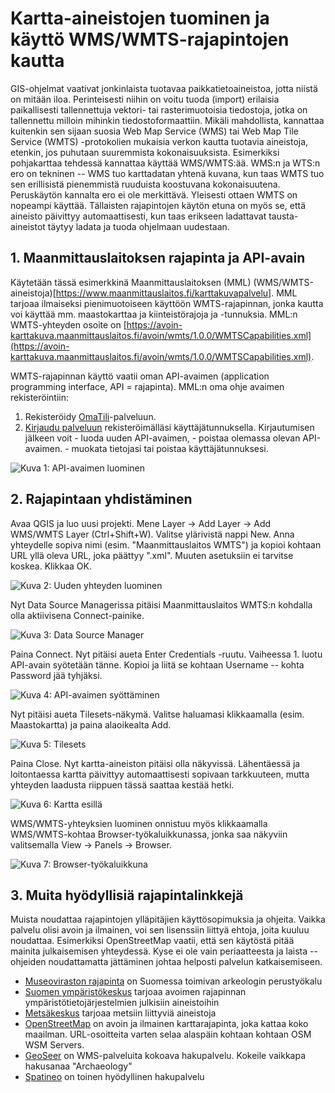 # Kartta-aineistojen tuominen ja käyttö WMS/WMTS-rajapintojen kautta

GIS-ohjelmat vaativat jonkinlaista tuotavaa paikkatietoaineistoa, jotta niistä on mitään iloa. Perinteisesti niihin on voitu tuoda (import) erilaisia paikallisesti tallennettuja vektori- tai rasterimuotoisia tiedostoja, jotka on tallennettu milloin mihinkin tiedostoformaattiin. Mikäli mahdollista, kannattaa kuitenkin sen sijaan suosia Web Map Service (WMS) tai Web Map Tile Service (WMTS) -protokolien mukaisia verkon kautta tuotavia aineistoja, etenkin, jos puhutaan suuremmista kokonaisuuksista. Esimerkiksi pohjakarttaa tehdessä kannattaa käyttää WMS/WMTS:ää. WMS:n ja WTS:n ero on tekninen -- WMS tuo karttadatan yhtenä kuvana, kun taas WMTS tuo sen erillisistä pienemmistä ruuduista koostuvana kokonaisuutena. Peruskäytön kannalta ero ei ole merkittävä. Yleisesti ottaen WMTS on nopeampi käyttää. 
Tällaisten rajapintojen käytön etuna on myös se, että aineisto päivittyy automaattisesti, kun taas erikseen ladattavat tausta-aineistot täytyy ladata ja tuoda ohjelmaan uudestaan.

## 1. Maanmittauslaitoksen rajapinta ja API-avain

Käytetään tässä esimerkkinä Maanmittauslaitoksen (MML) (WMS/WMTS-aineistoja)[https://www.maanmittauslaitos.fi/karttakuvapalvelu]. MML tarjoaa ilmaiseksi pienimuotoiseen käyttöön WMTS-rajapinnan, jonka kautta voi käyttää mm. maastokarttaa ja kiinteistörajoja ja -tunnuksia. MML:n WMTS-yhteyden osoite on [https://avoin-karttakuva.maanmittauslaitos.fi/avoin/wmts/1.0.0/WMTSCapabilities.xml](https://avoin-karttakuva.maanmittauslaitos.fi/avoin/wmts/1.0.0/WMTSCapabilities.xml).

WMTS-rajapinnan käyttö vaatii oman API-avaimen (application programming interface, API = rajapinta). MML:n oma ohje avaimen rekisteröintiin:
1.    Rekisteröidy [OmaTili](https://omatili.maanmittauslaitos.fi/user/new/avoimet-rajapintapalvelut)-palveluun.
2.    [Kirjaudu palveluun](https://omatili.maanmittauslaitos.fi/user/profile) rekisteröimälläsi käyttäjätunnuksella.
    Kirjautumisen jälkeen voit
    - luoda uuden API-avaimen,
    - poistaa olemassa olevan API-avaimen.
    - muokata tietojasi tai poistaa käyttäjätunnuksesi.

![Kuva 1: API-avaimen luominen](https://github.com/nikolaipaukkonen/AvoinArkeologi/blob/main/QGIS_WMS-aineistojen_kaytto/Kuva1.png?raw=true)

## 2. Rajapintaan yhdistäminen

Avaa QGIS ja luo uusi projekti. Mene Layer -> Add Layer -> Add WMS/WMTS Layer (Ctrl+Shift+W). Valitse ylärivistä nappi New. Anna yhteydelle sopiva nimi (esim. "Maanmittauslaitos WMTS") ja kopioi kohtaan URL yllä oleva URL, joka päättyy ".xml". Muuten asetuksiin ei tarvitse koskea. Klikkaa OK.

![Kuva 2: Uuden yhteyden luominen](https://github.com/nikolaipaukkonen/AvoinArkeologi/blob/main/QGIS_WMS-aineistojen_kaytto/Kuva2.png?raw=true)

Nyt Data Source Managerissa pitäisi Maanmittauslaitos WMTS:n kohdalla olla aktiivisena Connect-painike.

![Kuva 3: Data Source Manager](https://github.com/nikolaipaukkonen/AvoinArkeologi/blob/main/QGIS_WMS-aineistojen_kaytto/Kuva3.png?raw=true)

Paina Connect. Nyt pitäisi aueta Enter Credentials -ruutu. Vaiheessa 1. luotu API-avain syötetään tänne. Kopioi ja liitä se kohtaan Username -- kohta Password jää tyhjäksi.

![Kuva 4: API-avaimen syöttäminen](https://github.com/nikolaipaukkonen/AvoinArkeologi/blob/main/QGIS_WMS-aineistojen_kaytto/Kuva4.png?raw=true)

Nyt pitäisi aueta Tilesets-näkymä. Valitse haluamasi klikkaamalla (esim. Maastokartta) ja paina alaoikealta Add.

![Kuva 5: Tilesets](https://github.com/nikolaipaukkonen/AvoinArkeologi/blob/main/QGIS_WMS-aineistojen_kaytto/Kuva5.png?raw=true)

Paina Close. Nyt kartta-aineiston pitäisi olla näkyvissä. Lähentäessä ja loitontaessa kartta päivittyy automaattisesti sopivaan tarkkuuteen, mutta yhteyden laadusta riippuen tässä saattaa kestää hetki. 

![Kuva 6: Kartta esillä](https://github.com/nikolaipaukkonen/AvoinArkeologi/blob/main/QGIS_WMS-aineistojen_kaytto/Kuva6.png?raw=true)

WMS/WMTS-yhteyksien luominen onnistuu myös klikkaamalla WMS/WMTS-kohtaa Browser-työkaluikkunassa, jonka saa näkyviin valitsemalla View -> Panels -> Browser.

![Kuva 7: Browser-työkaluikkuna](https://github.com/nikolaipaukkonen/AvoinArkeologi/blob/main/QGIS_WMS-aineistojen_kaytto/Kuva7.png?raw=true)

## 3. Muita hyödyllisiä rajapintalinkkejä

Muista noudattaa rajapintojen ylläpitäjien käyttösopimuksia ja ohjeita. Vaikka palvelu olisi avoin ja ilmainen, voi sen lisenssiin liittyä ehtoja, joita kuuluu noudattaa. Esimerkiksi OpenStreetMap vaatii, että sen käytöstä pitää mainita julkaisemisen yhteydessä. Kyse ei ole vain periaatteesta ja laista -- ohjeiden noudattamatta jättäminen johtaa helposti palvelun katkaisemiseen.
- [Museoviraston rajapinta](https://www.museovirasto.fi/fi/palvelut-ja-ohjeet/tietojarjestelmat/kulttuuriympariston-tietojarjestelmat/kulttuuriympaeristoen-paikkatietoaineistot) on Suomessa toimivan arkeologin perustyökalu
- [Suomen ympäristökeskus](https://www.syke.fi/fi-FI/Avoin_tieto/Avoimet_rajapinnat) tarjoaa avoimen rajapinnan ympäristötietojärjestelmien julkisiin aineistoihin
- [Metsäkeskus](https://www.metsakeskus.fi/fi/avoin-metsa-ja-luontotieto/aineistot-paikkatieto-ohjelmille/rajapinnat) tarjoaa metsiin liittyviä aineistoja 
- [OpenStreetMap](https://wiki.openstreetmap.org/wiki/WMS#OSM_WMS_Servers) on avoin ja ilmainen karttarajapinta, joka kattaa koko maailman. URL-osoitteita varten selaa alaspäin kohtaan kohtaan OSM WSM Servers.
- [GeoSeer](https://www.geoseer.net/) on WMS-palveluita kokoava hakupalvelu. Kokeile vaikkapa hakusanaa "Archaeology"
- [Spatineo](https://directory.spatineo.com/) on toinen hyödyllinen hakupalvelu
